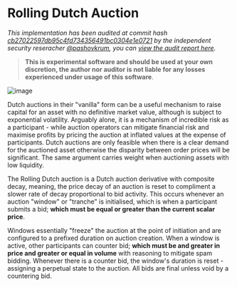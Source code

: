 # Rolling Dutch Auction

_This implementation has been audited at commit hash [cb27022597db95c4fd734356491bc0304e1e0721](https://github.com/deomaius/rolling-dutch-auction/tree/cb27022597db95c4fd734356491bc0304e1e0721) by the independent security reseracher [@pashovkrum](https://twitter.com/pashovkrum), you can [view the audit report here](./AUDIT.md)._

> **This is experimental software and should be used at your own discretion, the author nor auditor is not liable for any losses experienced under usage of this software**.

![image](https://i.imgur.com/uo1YECe.png)

Dutch auctions in their "vanilla" form can be a useful mechanism to raise capital for an asset with no definitive market value, although is subject to exponential volatility. Arguably alone, it is a mechanism of incredible risk as a participant - while auction operators can mitigate financial risk and maximise profits by pricing the auction at inflated values at the expense of participants. Dutch auctions are only feasible when there is a clear demand for the auctioned asset otherwise the disparity between order prices will be significant. The same argument carries weight when auctioning assets with low liquidity.

The Rolling Dutch auction is a Dutch auction derivative with composite decay, meaning, the price decay of an auction is reset to compliment a slower rate of decay proportional to bid activity. This occurs whenever an auction "window" or "tranche" is initialised, which is when a participant submits a bid; **which must be equal or greater than the current scalar price**. 

Windows essentially "freeze" the auction at the point of initiation and are configured to a prefixed duration on auction creation. When a window is active, other participants can counter bid; **which must be and greater in price and greater or equal in volume** with reasoning to mitigate spam bidding. Whenever there is a counter bid, the window's duration is reset - assigning a perpetual state to the auction. All bids are final unless void by a countering bid. 



